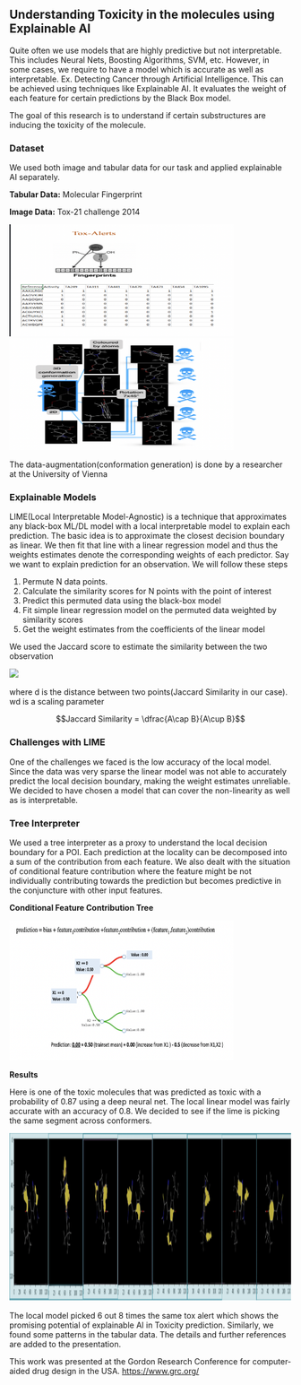 ## Understanding Toxicity in the molecules using Explainable AI

Quite often we use models that are highly predictive but not interpretable. This includes Neural Nets, Boosting Algorithms, SVM, etc. However, in some cases, we require to have a model which is accurate as well as interpretable. Ex. Detecting Cancer through Artificial Intelligence. This can be achieved using techniques like Explainable AI. It evaluates the weight of each feature for certain predictions by the Black Box model.

The goal of this research is to understand if certain substructures are inducing the toxicity of the molecule.

### Dataset

We used both image and tabular data for our task and applied explainable AI separately.

**Tabular Data:** Molecular Fingerprint

**Image Data:** Tox-21 challenge 2014

<img src="images/fingerprint_data.png" width="400" height="200" />  <img src="images/conformation_generation.png" width="400" height="200" /> 

The data-augmentation(conformation generation) is done by a researcher at the University of Vienna

### Explainable Models

LIME(Local Interpretable Model-Agnostic) is a technique that approximates any black-box ML/DL model with a local interpretable model to explain each prediction. The basic idea is to approximate the closest decision boundary as linear. We then fit that line with a linear regression model and thus the weights estimates denote the corresponding weights of each predictor. 
Say we want to explain prediction for an observation. We will follow these steps

1. Permute N data points.
2. Calculate the similarity scores for N points with the point of interest
3. Predict this permuted data using the black-box model
4. Fit simple linear regression model on the permuted data weighted by similarity scores
5. Get the weight estimates from the coefficients of the linear model

We used the Jaccard score to estimate the similarity between the two observation

<img src="https://render.githubusercontent.com/render/math?math=w_i = \sqrt{ \dfrac{exp(-d_i)}{wd^2}}">

where d is the distance between two points(Jaccard Similarity in our case).\
wd is a scaling parameter

$$Jaccard Similarity = \dfrac{A\cap B}{A\cup B}$$

### Challenges with LIME

One of the challenges we faced is the low accuracy of the local model. Since the data was very sparse the linear model was not able to accurately predict the local decision boundary, making the weight estimates unreliable. We decided to have chosen a model that can cover the non-linearity as well as is interpretable. 

### Tree Interpreter

We used a tree interpreter as a proxy to understand the local decision boundary for a POI. Each prediction at the locality can be decomposed into a sum of the contribution from each feature. We also dealt with the situation of conditional feature contribution where the feature might be not individually contributing towards the prediction but becomes predictive in the conjuncture with other input features. 

**Conditional Feature Contribution Tree**

<img src="images/tree_interpreter.png" width="400" height="250" /> 

**Results**

Here is one of the toxic molecules that was predicted as toxic with a probability of 0.87 using a deep neural net. The local linear model was fairly accurate with an accuracy of 0.8. We decided to see if the lime is picking the same segment across conformers.

<img src="images/results.png" width="800" height="300" /> 

The local model picked 6 out 8 times the same tox alert which shows the promising potential of explainable AI in Toxicity prediction. Similarly, we found some patterns in the tabular data. The details and further references are added to the presentation.


This work was presented at the Gordon Research Conference for computer-aided drug design in the USA.
https://www.grc.org/